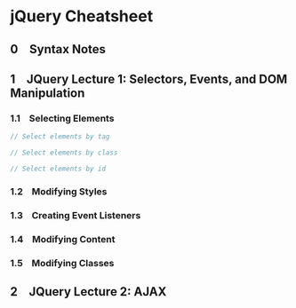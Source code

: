 # jQuery Cheatsheet
## 0 &ensp; Syntax Notes

## 1 &ensp; JQuery Lecture 1: Selectors, Events, and DOM Manipulation

### 1.1 &ensp; Selecting Elements
```js
// Select elements by tag

// Select elements by class

// Select elements by id
```

### 1.2 &ensp; Modifying Styles

### 1.3 &ensp; Creating Event Listeners

### 1.4 &ensp; Modifying Content

### 1.5 &ensp; Modifying Classes

## 2 &ensp; JQuery Lecture 2: AJAX
